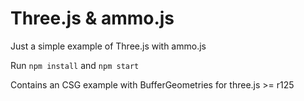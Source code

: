 # Three.js & ammo.js

Just a simple example of Three.js with ammo.js

Run `npm install` and `npm start`

Contains an CSG example with BufferGeometries for three.js >= r125
